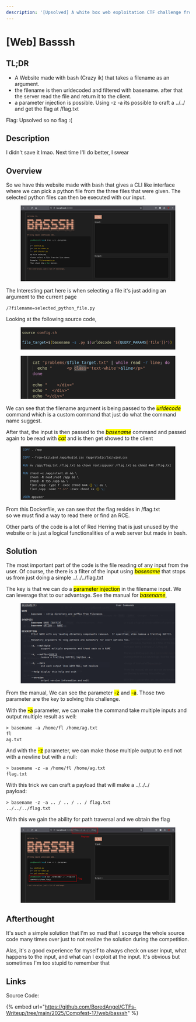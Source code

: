 ```yaml
---
description: '[Upsolved] A white box web exploitation CTF challenge from Compfest 17'
---
```


# \[Web] Basssh

## TL;DR

* A Website made with bash (Crazy ik) that takes a filename as an argument.
* the filename is then urldecoded and filtered with basename. after that the server read the file and return it to the client.&#x20;
* a parameter injection is possible. Using -z -a its possible to craft a ../../ and get the flag at /flag.txt

Flag: Upsolved so no flag :(

## Description

I didn't save it lmao. Next time I'll do better, I swear

## Overview

So we have this website made with bash that gives a CLI like interface where we can pick a python file from the three files that were given. The selected python files can then be executed with our input.&#x20;

<figure><img src="../../.gitbook/assets/image (11).png" alt=""><figcaption></figcaption></figure>

The Interesting part here is when selecting a file it's just adding an argument to the current page&#x20;

```
/?filename=selected_python_file.py
```

Looking at the following source code,

<figure><img src="../../.gitbook/assets/image (13).png" alt=""><figcaption></figcaption></figure>

<figure><img src="../../.gitbook/assets/image (14).png" alt=""><figcaption></figcaption></figure>

We can see that the filename argument is being passed to the _<mark style="color:$success;">urldecode</mark>_ command which is a custom command that just do what the command name suggest.&#x20;

After that, the input is then passed to the _<mark style="color:$success;">basename</mark>_ command and passed again to be read with _<mark style="color:$success;">cat</mark>_ and is then get showed to the client

<figure><img src="../../.gitbook/assets/image (15).png" alt=""><figcaption></figcaption></figure>

From this Dockerfile, we can see that the flag resides in /flag.txt\
so we must find a way to read there or find an RCE.

Other parts of the code is a lot of Red Herring that is just unused by the website or is just a logical functionalities of a web server but made in bash.

## Solution

The most important part of the code is the file reading of any input from the user. Of course, the there is a filter of the input using _<mark style="color:$success;">basename</mark>_ that stops us from just doing a simple ../../../flag.txt

The key is that we can do a <mark style="color:$warning;">parameter injection</mark> in the filename input. We can leverage that to our advantage. See the manual for _<mark style="color:$success;">basename</mark>_,

<figure><img src="../../.gitbook/assets/image (16).png" alt=""><figcaption></figcaption></figure>

From the manual, We can see the parameter <mark style="color:$success;">-z</mark> and <mark style="color:$success;">-a</mark>. Those two parameter are the key to solving this challenge.

With the <mark style="color:$success;">-a</mark> parameter, we can make the command take multiple inputs and output multiple result as well:

```
> basename -a /home/fl /home/ag.txt
fl
ag.txt
```

And with the <mark style="color:$success;">-z</mark> parameter, we can make those multiple output to end not with a newline but with a null:

```
> basename -z -a /home/fl /home/ag.txt
flag.txt
```

With this trick we can craft a payload that will make a ../../../\
payload:

```
> basename -z -a .. / .. / .. / flag.txt
../../../flag.txt
```

With this we gain the ability for path traversal and we obtain the flag

<figure><img src="../../.gitbook/assets/image (9).png" alt=""><figcaption></figcaption></figure>

## Afterthought

It's such a simple solution that I'm so mad that I scourge the whole source code many times over just to not realize the solution during the competition.&#x20;

Alas, it's a good experience for myself to always check on user input, what happens to the input, and what can I exploit at the input. It's obvious but sometimes I'm too stupid to remember that

## Links

Source Code:

{% embed url="https://github.com/BoredAngel/CTFs-Writeup/tree/main/2025/Compfest-17/web/basssh" %}

